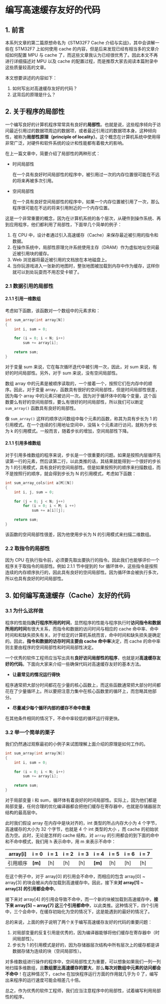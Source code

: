# 编写高速缓存友好的代码

## 1. 前言

本系列文章的第二篇原想命名为《STM32F7 Cache 介绍与实战》，其中会讲解一些在 STM32F7 上如何使用 cache 的内容，但是后来发现已经有相当多的文章介绍如何配置 MPU 与 cache 了，而这些文章我认为已经很优秀了。因此本文不再进行详细描述对 MPU 以及  cache 的配置过程，而是推荐大家去阅读本篇附录中这些质量较高的文章。

本文想要讲述的内容如下：

1. 如何写出对高速缓存友好的代码？
2. 这背后的原理是什么？

## 2. 关于程序的局部性

一个编写良好的计算机程序常常具有良好的**局部性**。也就是说，这些程序倾向于访问最近引用过的数据项周边的数据项，或者最近引用过的数据项本身。这种倾向性，被称为**局部性原理（principle of locality）**。这个概念在计算机系统中使用得非常广泛，对硬件和软件系统的设计和性能都有着极大的影响。

在上一篇文章中，简要介绍了局部性的两种形式：

- 时间局部性

  在一个具有良好时间局部性的程序中，被引用过一次的内存位置很可能在不远的将来再被多次引用。

- 空间局部性

  在一个具有良好空间局部性的程序中，如果一个内存位置被引用了一次，那么程序很可能在不远的将来引用附近的一个内存位置。

这是一个非常重要的概念，因为在计算机系统的各个层次，从硬件到操作系统、再到应用程序，他们都利用了局部性，下面举几个简单的例子：

1. 在 CPU 中，设计者通过引入高速缓存（Cache）来保存最近被引用的指令和数据。
2. 在操作系统中，局部性原理允许系统使用主存（DRAM）作为虚拟地址空间最近被引用块的缓存。
3. Web 浏览器将最近被引用的文档放在本地磁盘上。
4. 当你玩游戏进入一张新的地图时，整张地图被加载到内存中作为缓存，这样你就可以到处玩耍而不用忍受卡顿了。

### 2.1 数据引用的局部性

#### 2.1.1 引用一维数组

考虑如下函数，该函数对一个数组中的元素求和：

```c
int sum_array(int array[N])
{
	int i, sum = 0;
	
	for (i = 0; i < N; i++)
	    sum += array[i];
	    
	return sum;
}
```

对于变量 sum 来说，它在每次循环迭代中被引用一次，因此，对 sum 来说，有好的时间局部性。另外，对于 sum 来说，没有空间局部性。

数组 array 中的元素是被顺序读取的，一个接着一个，按照它们在内存中的顺序。因此，对于变量 array，函数具有很好的空间局部性，但是时间局部性很差，因为每个 array 中的元素只被访问一次。因为对于循环体中的每个变量，这个函数要么有好的空间局部性，要么有很好的时间局部性，所以我们可以断定 `sum_array()` 函数具有良好的局部性。

像 `sum_array()` 这样的顺序访问数组中每个元素的函数，称其为具有步长为 1 的引用模式。在一个连续的引用地址空间中，没隔 k 个元素进行访问，就称为步长为 k 的引用模式。一般而言，随着步长的增加，空间局部性下降。

#### 2.1.1 引用多维数组

对于引用多维数组的程序来说，步长是一个很重要的问题。如果是按照内层循环先读第一行的元素，然后读第二行，以此类推的话，其结果就能得到一个很好的步长为 1 的引用模式，具有良好的空间局部性。但是如果按照列的顺序来扫描数组，而不是按照行的顺序，就会得到步长为 N 的引用模式，考虑如下函数：

```c
int sum_array_cols(int a[M][N])
{
	int i, j, sum = 0;
	
	for (j = 0; j < N; j++)
	    for (i = 0; i < M; i ++)
	        sum += a[i][j];
	  
	return sum;
}
```

该函数的空间局部性很差，因为他使用步长为 N 的引用模式来扫描二维数组。

### 2.2 取指令的局部性

因为 CPU 在执行指令前，必须要先取出要执行的指令。因此我们也能够评价一个程序关于取指令的局部性。例如 2.1.1 节中提到的 for 循环体中，这些指令是按照连续的内存顺序执行的，因此具有良好的空间局部性。因为循环体会被执行多次，所以也具有良好的时间局部性。

## 3. 如何编写高速缓存（Cache）友好的代码

### 3.1 为什么这样做

程序的性能指**执行程序所用的时间**，显然程序的性能与程序执行时**访问指令和数据所用的时间**有很大关系，而指令和数据的访问时间与相应的 cache 命中率、命中时间和和缺失损失有关。对于给定的计算机系统而言，命中时间和缺失损失是确定的。因此，**指令和数据的访存时间主要由 cache 命中率**决定，而 cache 的命中率则主要由程序的空间局部性和时间局部性决定。

一个优秀的软件工程师应当写出具有**良好访问局部性的程序**，也就是对**高速缓存友好的代码**。下面向大家来介绍一些确保代码对高速缓存友好的基本方法。

- **让最常见的情况运行得快**

程序通常把大部分时间都花在少量的核心函数上，而这些函数通常把大部分时间都花在了少量循环上。所以要把注意力集中在核心函数里的循环上，而忽略其他部分。

- **尽量减少每个循环内部的缓存不命中数量**

在其他条件相同的情况下，不命中率较低的循环运行得更快。

### 3.2 举一个简单的栗子

我们仍然通过观察最初的小例子来试图理解上面介绍的原理是如何工作的。

```c
int sum_array(int array[N])
{
	int i, sum = 0;
	
	for (i = 0; i < N; i++)
	    sum += array[i];
	    
	return sum;
}
```

对于局部变量 i 和 sum，循环体有着良好的时间局部性。实际上，因为他们都是局部变量，任何合理的优化编译器都会把他们缓存在寄存器中，也就是存储器层次结构的最高层中。

此时我们假设 array 在内存中是块对齐的，int 类型的所占内存大小为 4 个字节，高速缓存的大小为 32 个字节，也就是 4 个 int 类型的大小 ，而 cache 的初始状态为空。此时，无论是怎样的 cache 结构，对 `array` 的引用都会的到下面的命中和不命中模式，我们用  h 表示命中，用 m 来表示不命中：

| array[i] | i = 0   | i = 1 | i = 2 | i = 3 | i = 4   | i = 5 | i = 6 | i = 7 |
| -------- | ------- | ----- | ----- | ----- | ------- | ----- | ----- | ----- |
| 引用顺序 | **[m]** | [h]   | [h]   | [h]   | **[m]** | [h]   | [h]   | [h]   |

在这个例子中，对于 array[0] 的引用会不命中，而相应的包含 array[0] ~ array[3] 的块会被从内存加载到高速缓存中。因此，接下来**对 array[1] ~ array[3] 的引用都会命中**。

接下来对 array[4] 的引用会导致不命中，而一个新的块被加载到高速缓存中，**接下来 array[5] ~ array[7]  这三个引用都命中**，以此类推。这种情况下，四个引用中，三个会命中，在缓存初始化为空的情况下，这是能遇到的最好的情况了。

总的来说，上面的例子说明了两个关于编写高速缓存友好的代码的重要问题：

1. 对局部变量的反复引用是优秀的，因为编译器能够将他们缓存在寄存器中（时间局部性）。
2. 步长为 1 的引用模式是好的，因为存储器层次结构中所有层次上的缓存都是讲数据存储为连续的块（空间局部性）。

对多维数组进行操作的程序中，空间局部性尤为重要，可以想象如果我们一列一列地扫描多维数组，且**数组要比高速缓存的要大**，那么**每次对数组中元素的访问都会不命中**！在这种情况下，cache 在加快程序运行方面的作用就几乎为 0 了，编写出来程序的运行速度可能会相差几十倍。

总之，作为优秀的软件工程师，我们应当注意程序中的局部性，试着编写利用局部性的程序。

